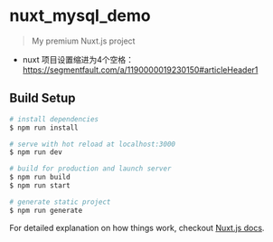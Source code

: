 # nuxt_mysql_demo

> My premium Nuxt.js project

* nuxt 项目设置缩进为4个空格：https://segmentfault.com/a/1190000019230150#articleHeader1

## Build Setup

``` bash
# install dependencies
$ npm run install

# serve with hot reload at localhost:3000
$ npm run dev

# build for production and launch server
$ npm run build
$ npm run start

# generate static project
$ npm run generate
```

For detailed explanation on how things work, checkout [Nuxt.js docs](https://nuxtjs.org).

